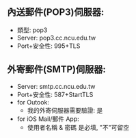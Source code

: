 ## 內送郵件(POP3)伺服器:
- 類型: pop3
- Server: pop3.cc.ncu.edu.tw
- Port+安全性: 995+TLS

## 外寄郵件(SMTP)伺服器:
- Server: smtp.cc.ncu.edu.tw
- Port+安全性:  587+StartTLS
- for Outook:
    - 我的外寄伺服器需要驗證:  是
- for iOS Mail/郵件 App:
    - 使用者名稱 & 密碼 是必填, "不"可留空